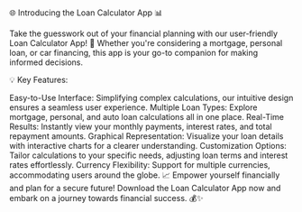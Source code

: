 🌐 Introducing the Loan Calculator App 📊

Take the guesswork out of your financial planning with our user-friendly Loan Calculator App! 🤑 Whether you're considering a mortgage, personal loan, or car financing, this app is your go-to companion for making informed decisions.

💡 Key Features:

Easy-to-Use Interface: Simplifying complex calculations, our intuitive design ensures a seamless user experience.
Multiple Loan Types: Explore mortgage, personal, and auto loan calculations all in one place.
Real-Time Results: Instantly view your monthly payments, interest rates, and total repayment amounts.
Graphical Representation: Visualize your loan details with interactive charts for a clearer understanding.
Customization Options: Tailor calculations to your specific needs, adjusting loan terms and interest rates effortlessly.
Currency Flexibility: Support for multiple currencies, accommodating users around the globe.
📈 Empower yourself financially and plan for a secure future! Download the Loan Calculator App now and embark on a journey towards financial success. 💰✨






